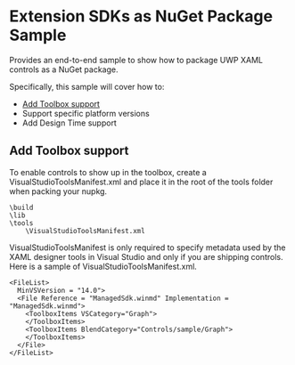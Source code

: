 
# Extension SDKs as NuGet Package Sample
Provides an end-to-end sample to show how to package UWP XAML controls as a NuGet package. 

Specifically, this sample will cover how to:
* [Add Toolbox support](#add-toolbox-support)
* Support specific platform versions
* Add Design Time support


## Add Toolbox support

To enable controls to show up in the toolbox, create a VisualStudioToolsManifest.xml and place it in the root of the tools folder when packing your nupkg.

    \build
    \lib
    \tools
	    \VisualStudioToolsManifest.xml

VisualStudioToolsManifest is only required to specify metadata used by the XAML designer tools in Visual Studio and only if you are shipping controls. 
Here is a sample of VisualStudioToolsManifest.xml. 

    <FileList>
      MinVSVersion = "14.0">
      <File Reference = "ManagedSdk.winmd" Implementation = "ManagedSdk.winmd">
        <ToolboxItems VSCategory="Graph">
        </ToolboxItems>
        <ToolboxItems BlendCategory="Controls/sample/Graph">
        </ToolboxItems>
      </File>
    </FileList>


